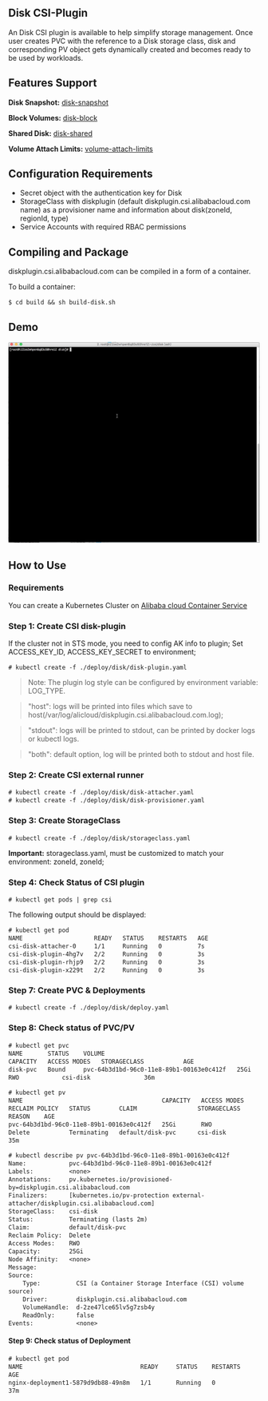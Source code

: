 
## Disk CSI-Plugin

An Disk CSI plugin is available to help simplify storage management.
Once user creates PVC with the reference to a Disk storage class, disk and
corresponding PV object gets dynamically created and becomes ready to be used by
workloads.

## Features Support

**Disk Snapshot:** [disk-snapshot](./disk-snapshot.md)

**Block Volumes:** [disk-block](./disk-block.md)

**Shared Disk:** [disk-shared](./disk-shared.md)

**Volume Attach Limits:** [volume-attach-limits](./disk-volume-limits.md)

## Configuration Requirements

* Secret object with the authentication key for Disk
* StorageClass with diskplugin (default diskplugin.csi.alibabacloud.com name) as a provisioner name and information about disk(zoneId, regionId, type)
* Service Accounts with required RBAC permissions


## Compiling and Package
diskplugin.csi.alibabacloud.com can be compiled in a form of a container.

To build a container:
```
$ cd build && sh build-disk.sh
```

## Demo

[![](demo.png)](http://cloud.video.taobao.com/play/u/1962692024/p/1/e/6/t/1/50224108448.mp4)


## How to Use

### Requirements

You can create a Kubernetes Cluster on [Alibaba cloud Container Service](https://help.aliyun.com/product/25972.html?spm=a2c4g.750001.2.3.A7g9FZ)

### Step 1: Create CSI disk-plugin
If the cluster not in STS mode, you need to config AK info to plugin; Set ACCESS_KEY_ID, ACCESS_KEY_SECRET to environment;


```
# kubectl create -f ./deploy/disk/disk-plugin.yaml
```

> Note: The plugin log style can be configured by environment variable: LOG_TYPE.

> "host": logs will be printed into files which save to host(/var/log/alicloud/diskplugin.csi.alibabacloud.com.log);

> "stdout": logs will be printed to stdout, can be printed by docker logs or kubectl logs.

> "both": default option, log will be printed both to stdout and host file.

### Step 2: Create CSI external runner
```
# kubectl create -f ./deploy/disk/disk-attacher.yaml
# kubectl create -f ./deploy/disk/disk-provisioner.yaml
```

### Step 3: Create StorageClass
```
# kubectl create -f ./deploy/disk/storageclass.yaml
```
**Important:** storageclass.yaml, must be customized to match your environment: zoneId, zoneId;

### Step 4: Check Status of CSI plugin
```
# kubectl get pods | grep csi
```

The following output should be displayed:

```
# kubectl get pod
NAME                    READY   STATUS    RESTARTS   AGE
csi-disk-attacher-0     1/1     Running   0          7s
csi-disk-plugin-4hg7v   2/2     Running   0          3s
csi-disk-plugin-rhjp9   2/2     Running   0          3s
csi-disk-plugin-x229t   2/2     Running   0          3s
```

### Step 7: Create PVC & Deployments
```
# kubectl create -f ./deploy/disk/deploy.yaml
```

### Step 8: Check status of PVC/PV
```
# kubectl get pvc
NAME       STATUS    VOLUME                                     CAPACITY   ACCESS MODES   STORAGECLASS           AGE
disk-pvc   Bound     pvc-64b3d1bd-96c0-11e8-89b1-00163e0c412f   25Gi       RWO            csi-disk               36m
```

```
# kubectl get pv
NAME                                       CAPACITY   ACCESS MODES   RECLAIM POLICY   STATUS        CLAIM                 STORAGECLASS               REASON    AGE
pvc-64b3d1bd-96c0-11e8-89b1-00163e0c412f   25Gi       RWO            Delete           Terminating   default/disk-pvc      csi-disk                             35m
```

```
# kubectl describe pv pvc-64b3d1bd-96c0-11e8-89b1-00163e0c412f
Name:            pvc-64b3d1bd-96c0-11e8-89b1-00163e0c412f
Labels:          <none>
Annotations:     pv.kubernetes.io/provisioned-by=diskplugin.csi.alibabacloud.com
Finalizers:      [kubernetes.io/pv-protection external-attacher/diskplugin.csi.alibabacloud.com]
StorageClass:    csi-disk
Status:          Terminating (lasts 2m)
Claim:           default/disk-pvc
Reclaim Policy:  Delete
Access Modes:    RWO
Capacity:        25Gi
Node Affinity:   <none>
Message:
Source:
    Type:          CSI (a Container Storage Interface (CSI) volume source)
    Driver:        diskplugin.csi.alibabacloud.com
    VolumeHandle:  d-2ze47lce65lv5g7zsb4y
    ReadOnly:      false
Events:            <none>
```

#### Step 9: Check status of Deployment
```
# kubectl get pod
NAME                                 READY     STATUS    RESTARTS   AGE
nginx-deployment1-5879d9db88-49n8m   1/1       Running   0          37m
```
